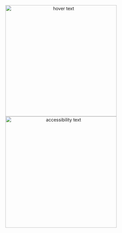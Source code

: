 
<p align="center">
  <img src="https://www.american.edu/spa/data-science/images/datascience-hero.jpg" width="350" title="hover text">
  <img src="https://www.american.edu/spa/data-science/images/datascience-hero.jpg" width="350" alt="accessibility text">
</p>
